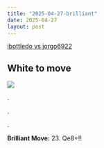 ```yaml
---
title: "2025-04-27-brilliant"
date: 2025-04-27
layout: post
---
```


[ibottledo vs jorgo6922](https://www.chess.com/analysis/game/live/137840766098?move=44&tab=review)

## White to move

![](/RecordMyBrilliancy/images/2025-04-27-brilliant.png)

.

.

.

**Brilliant Move:** 23. Qe8+!!
